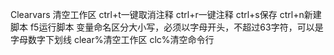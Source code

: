 Clearvars 清空工作区
ctrl+t一键取消注释
ctrl+r一键注释
ctrl+s保存
ctrl+n新建脚本
f5运行脚本
变量命名区分大小写，必须以字母开头，不超过63字符，可以是字母数字下划线
clear%清空工作区
clc%清空命令行


<!--stackedit_data:
eyJoaXN0b3J5IjpbMTkyNDk1MTkwNSwtMjA5NDQxOTVdfQ==
-->